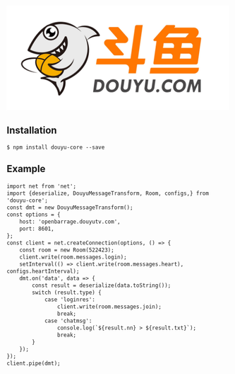 [![Douyu Logo](https://github.com/ChenH0ng/douyu-core/blob/master/assets/logo.jpg)](https://www.douyu.com/)

## Installation
```
$ npm install douyu-core --save
```

## Example
```
import net from 'net';
import {deserialize, DouyuMessageTransform, Room, configs,} from 'douyu-core';
const dmt = new DouyuMessageTransform();
const options = {
    host: 'openbarrage.douyutv.com',
    port: 8601,
};
const client = net.createConnection(options, () => {
    const room = new Room(522423);
    client.write(room.messages.login);
    setInterval(() => client.write(room.messages.heart), configs.heartInterval);
    dmt.on('data', data => {
        const result = deserialize(data.toString());
        switch (result.type) {
            case 'loginres':
                client.write(room.messages.join);
                break;
            case 'chatmsg':
                console.log(`${result.nn} > ${result.txt}`);
                break;
        }
    });
});
client.pipe(dmt);
```
